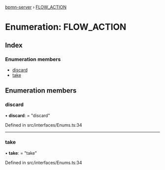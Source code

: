 [bpmn-server](../README.md) › [FLOW_ACTION](flow_action.md)

# Enumeration: FLOW_ACTION

## Index

### Enumeration members

* [discard](flow_action.md#discard)
* [take](flow_action.md#take)

## Enumeration members

###  discard

• **discard**: = "discard"

Defined in src/interfaces/Enums.ts:34

___

###  take

• **take**: = "take"

Defined in src/interfaces/Enums.ts:34

